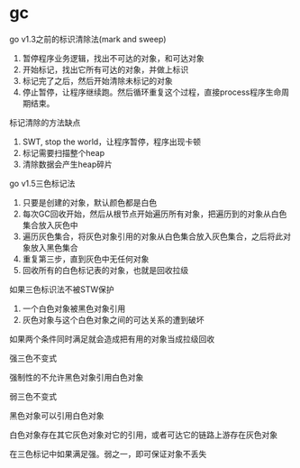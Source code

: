 # gc

go v1.3之前的标识清除法(mark and sweep)

1. 暂停程序业务逻辑，找出不可达的对象，和可达对象
2. 开始标记，找出它所有可达的对象，并做上标识
3. 标记完了之后，然后开始清除未标记的对象
4. 停止暂停，让程序继续跑。然后循环重复这个过程，直接process程序生命周期结束。


标记清除的方法缺点

1. SWT, stop the world，让程序暂停，程序出现卡顿
2. 标记需要扫描整个heap
3. 清除数据会产生heap碎片




go v1.5三色标记法

1. 只要是创建的对象，默认颜色都是白色
2. 每次GC回收开始，然后从根节点开始遍历所有对象，把遍历到的对象从白色集合放入灰色中
3. 遍历灰色集合，将灰色对象引用的对象从白色集合放入灰色集合，之后将此对象放入黑色集合
4. 重复第三步，直到灰色中无任何对象
5. 回收所有的白色标记表的对象，也就是回收拉级


如果三色标识法不被STW保护

1. 一个白色对象被黑色对象引用
2. 灰色对象与这个白色对象之间的可达关系的遭到破坏

如果两个条件同时满足就会造成把有用的对象当成拉级回收




强三色不变式

强制性的不允许黑色对象引用白色对象




弱三色不变式

黑色对象可以引用白色对象

白色对象存在其它灰色对象对它的引用，或者可达它的链路上游存在灰色对象

在三色标记中如果满足强。弱之一，即可保证对象不丢失




